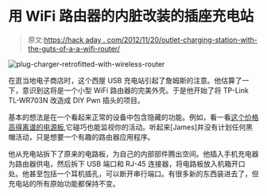 # 用 WiFi 路由器的内脏改装的插座充电站

> 原文:[https://hack aday . com/2012/11/20/outlet-charging-station-with-the-guts-of-a-a-wifi-router/](https://hackaday.com/2012/11/20/outlet-charging-station-retrofitted-with-the-guts-of-a-wifi-router/)

![](../Images/017bb24ff159687cee3ffbad70284bf2.png "plug-charger-retrofitted-with-wireless-router")

在逛当地电子商店时，这个西屋 USB 充电站引起了詹姆斯的注意。他估算了一下，意识到这将是一个小型 WiFi 路由器的完美外壳。于是他开始了将 TP-Link TL-WR703N 改造成 DIY Pwn 插头的项目。

基本的想法是在一个看起来正常的设备中包含隐藏的功能。例如，看一看[这个价格高得离谱的电源板](http://hackaday.com/2012/07/22/power-pwns-price-tag-is-as-dangerous-as-its-black-hat-uses/),它碰巧也能监视你的活动。听起来[James]并没有计划任何黑帽活动，只是想要一个有趣的路由器应用程序。

他从充电站拆下了原来的电路板，为自己的内部部件腾出空间。他插入手机充电器为路由器供电，然后拆下 USB 端口和 RJ-45 连接器，将电路板放入机箱开口处。他甚至包括一个耳机插孔，可以断开串行端口。有很多新的东西装进去了，但充电站的所有原始功能都保持不变。